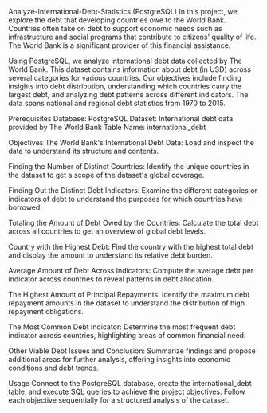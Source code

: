 Analyze-International-Debt-Statistics (PostgreSQL)
In this project, we explore the debt that developing countries owe to the World Bank. Countries often take on debt to support economic needs such as infrastructure and social programs that contribute to citizens' quality of life. The World Bank is a significant provider of this financial assistance.

Using PostgreSQL, we analyze international debt data collected by The World Bank. This dataset contains information about debt (in USD) across several categories for various countries. Our objectives include finding insights into debt distribution, understanding which countries carry the largest debt, and analyzing debt patterns across different indicators. The data spans national and regional debt statistics from 1970 to 2015.

Prerequisites
Database: PostgreSQL
Dataset: International debt data provided by The World Bank
Table Name: international_debt

Objectives
The World Bank's International Debt Data: Load and inspect the data to understand its structure and contents.

Finding the Number of Distinct Countries: Identify the unique countries in the dataset to get a scope of the dataset's global coverage.

Finding Out the Distinct Debt Indicators: Examine the different categories or indicators of debt to understand the purposes for which countries have borrowed.

Totaling the Amount of Debt Owed by the Countries: Calculate the total debt across all countries to get an overview of global debt levels.

Country with the Highest Debt: Find the country with the highest total debt and display the amount to understand its relative debt burden.

Average Amount of Debt Across Indicators: Compute the average debt per indicator across countries to reveal patterns in debt allocation.

The Highest Amount of Principal Repayments: Identify the maximum debt repayment amounts in the dataset to understand the distribution of high repayment obligations.

The Most Common Debt Indicator: Determine the most frequent debt indicator across countries, highlighting areas of common financial need.

Other Viable Debt Issues and Conclusion: Summarize findings and propose additional areas for further analysis, offering insights into economic conditions and debt trends.

Usage
Connect to the PostgreSQL database, create the international_debt table, and execute SQL queries to achieve the project objectives. Follow each objective sequentially for a structured analysis of the dataset.